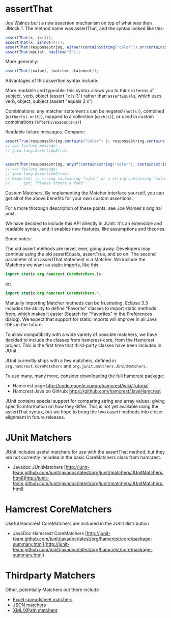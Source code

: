 # assertThat

Joe Walnes built a new assertion mechanism on top of what was then JMock 1. The method name was assertThat, and the syntax looked like this:

```java
assertThat(x, is(3));
assertThat(x, is(not(4)));
assertThat(responseString, either(containsString("color")).or(containsString("colour")));
assertThat(myList, hasItem("3"));
```

More generally:

```java
assertThat([value], [matcher statement]);
```

Advantages of this assertion syntax include:

More readable and typeable: this syntax allows you to think in terms of subject, verb, object (assert "x is 3") rather than `assertEquals`, which uses verb, object, subject (assert "equals 3 x")

Combinations: any matcher statement s can be negated (`not(s)`), combined (`either(s).or(t)`), mapped to a collection (`each(s)`), or used in custom combinations (`afterFiveSeconds(s)`)

Readable failure messages. Compare:

```java
assertTrue(responseString.contains("color") || responseString.contains("colour"));
// ==> failure message: 
// java.lang.AssertionError:


assertThat(responseString, anyOf(containsString("color"), containsString("colour")));
// ==> failure message:
// java.lang.AssertionError: 
// Expected: (a string containing "color" or a string containing "colour")
//      got: "Please choose a font"
```

Custom Matchers. By implementing the Matcher interface yourself, you can get all of the above benefits for your own custom assertions.

For a more thorough description of these points, see Joe Walnes's original post.

We have decided to include this API directly in JUnit. It's an extensible and readable syntax, and it enables new features, like assumptions and theories.

Some notes:

The old assert methods are never, ever, going away. Developers may continue using the old assertEquals, assertTrue, and so on.
The second parameter of an assertThat statement is a Matcher. We include the Matchers we want as static imports, like this:

```java
import static org.hamcrest.CoreMatchers.is;
```

or:

```java
import static org.hamcrest.CoreMatchers.*;
```

Manually importing Matcher methods can be frustrating. Eclipse 3.3 includes the ability to define "Favorite" classes to import static methods from, which makes it easier (Search for "Favorites" in the Preferences dialog). We expect that support for static imports will improve in all Java IDEs in the future.

To allow compatibility with a wide variety of possible matchers, we have decided to include the classes from hamcrest-core, from the Hamcrest project. This is the first time that third-party classes have been included in JUnit.

JUnit currently ships with a few matchers, defined in `org.hamcrest.CoreMatchers` and `org.junit.matchers.JUnitMatchers`.
 
To use many, many more, consider downloading the full hamcrest package:
* Hamcrest page http://code.google.com/p/hamcrest/wiki/Tutorial
* Hamcrest Java on GitHub: https://github.com/hamcrest/JavaHamcrest

JUnit contains special support for comparing string and array values, giving specific information on how they differ. This is not yet available using the assertThat syntax, but we hope to bring the two assert methods into closer alignment in future releases.

# JUnit Matchers
JUnit includes useful matchers for use with the assertThat method, but they are not currently included in the basic CoreMatchers class from hamcrest.
- Javadoc JUnitMatchers [http://junit-team.github.com/junit/javadoc/latest/org/junit/matchers/JUnitMatchers.html](http://junit-team.github.com/junit/javadoc/latest/org/junit/matchers/JUnitMatchers.html)

# Hamcrest CoreMatchers
Useful Hamcrest CoreMatchers are included in the JUnit distribution
- JavaDoc Hamcrest CoreMatchers [http://junit-team.github.com/junit/javadoc/latest/org/hamcrest/core/package-summary.html](http://junit-team.github.com/junit/javadoc/latest/org/hamcrest/core/package-summary.html)

# Thirdparty Matchers
Other, potentially Matchers out there include
- [Excel spreadsheet matchers](https://github.com/tobyweston/simple-excel)
- [JSON matchers](https://github.com/hertzsprung/hamcrest-json)
- [XML/XPath matchers](https://code.google.com/p/xml-matchers/)